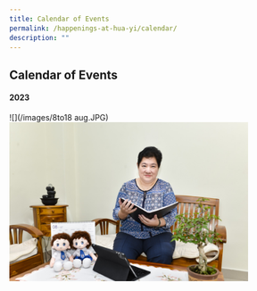 ```yaml
---
title: Calendar of Events
permalink: /happenings-at-hua-yi/calendar/
description: ""
---
```

## Calendar of Events

#### 2023

![](/images/8to18 aug.JPG)<br>
<img src="/images/prinmsg.jpeg" style="width:85%">